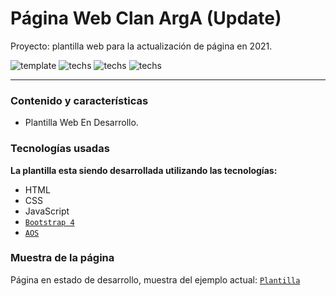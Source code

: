 # Página Web Clan ArgA (Update)
Proyecto: plantilla web para la actualización de página en 2021.

![template](https://img.shields.io/badge/Status-Woking-red.svg)
![techs](https://img.shields.io/badge/tech-HTML--JS--CSS-yellow.svg)
![techs](https://img.shields.io/badge/Framework-Bootstrap%204-blueviolet)
![techs](https://img.shields.io/badge/comp-AOS-lightgrey.svg)

---

### Contenido y características
- Plantilla Web En Desarrollo.


### Tecnologías usadas

**La plantilla esta siendo desarrollada utilizando las tecnologías:**
* HTML
* CSS
* JavaScript
* [`Bootstrap 4`](https://getbootstrap.com/ "Framework")
* [`AOS`](https://michalsnik.github.io/aos/ "Library CSS")

### Muestra de la página

Página en estado de desarrollo, muestra del ejemplo actual: [`Plantilla`](https://mirlino.github.io/ArgA2020/)


